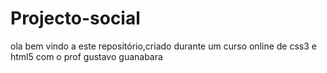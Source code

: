 # Projecto-social
ola bem vindo a este repositório,criado durante
um curso online de css3 e html5 com o prof 
gustavo guanabara
